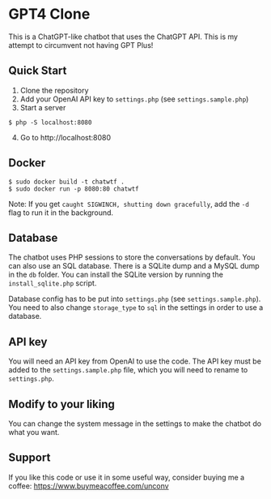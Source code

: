 # GPT4 Clone

This is a ChatGPT-like chatbot that uses the ChatGPT API. This is my attempt to circumvent not having GPT Plus!

## Quick Start

1. Clone the repository
2. Add your OpenAI API key to `settings.php` (see `settings.sample.php`)
3. Start a server

```console
$ php -S localhost:8080
```

4. Go to http://localhost:8080

## Docker

```console
$ sudo docker build -t chatwtf .
$ sudo docker run -p 8080:80 chatwtf
```

Note: If you get `caught SIGWINCH, shutting down gracefully`, add the `-d` flag to run it in the background.

## Database

The chatbot uses PHP sessions to store the conversations by default. You can also use an SQL database. There is a SQLite dump and a MySQL dump in the `db` folder. You can install the SQLite version by running the `install_sqlite.php` script.

Database config has to be put into `settings.php` (see `settings.sample.php`). You need to also change `storage_type` to `sql` in the settings in order to use a database.

## API key

You will need an API key from OpenAI to use the code. The API key must be added to the `settings.sample.php` file, which you will need to rename to `settings.php`.

## Modify to your liking

You can change the system message in the settings to make the chatbot do what you want.

## Support

If you like this code or use it in some useful way, consider buying me a coffee: https://www.buymeacoffee.com/unconv
